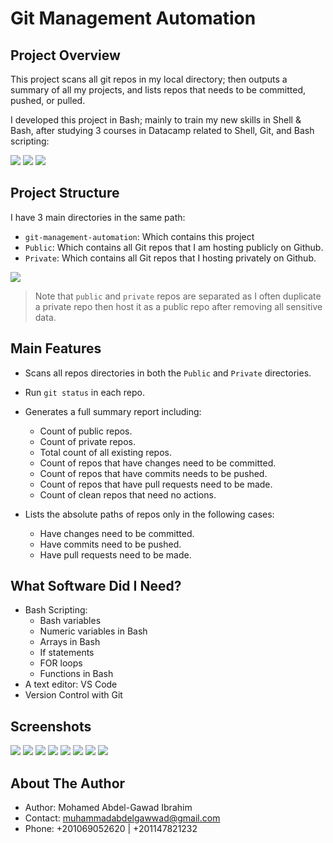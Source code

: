 # Git Management Automation

## Project Overview

This project scans all git repos in my local directory; then outputs a summary
of all my projects, and lists repos that needs to be committed, pushed, or pulled.

I developed this project in Bash; mainly to train my new skills in Shell & Bash,
after studying 3 courses in Datacamp related to Shell, Git, and Bash scripting:

<img src="imgs/intro-to-bash-scripting.png">
<img src="imgs/intro-to-git.png">
<img src="imgs/intro-to-shell.png">

## Project Structure
I have 3 main directories in the same path:
* `git-management-automation`: Which contains this project
* `Public`: Which contains all Git repos that I am hosting publicly on Github.
* `Private`: Which contains all Git repos that I hosting privately on Github.

<img src="imgs/1.png">

> Note that `public` and `private` repos are separated as I often duplicate a private repo then host it as a public repo after removing all sensitive data.

## Main Features
* Scans all repos directories in both the `Public` and `Private` directories.

* Run `git status` in each repo.

* Generates a full summary report including:

    * Count of public repos.
    * Count of private repos.
    * Total count of all existing repos.
    * Count of repos that have changes need to be committed.
    * Count of repos that have commits needs to be pushed.
    * Count of repos that have pull requests need to be made.
    * Count of clean repos that need no actions.  
      
* Lists the absolute paths of repos only in the following cases:
    * Have changes need to be committed.
    * Have commits need to be pushed.
    * Have pull requests need to be made.

## What Software Did I Need?

* Bash Scripting:  
    * Bash variables
    * Numeric variables in Bash
    * Arrays in Bash
    * If statements
    * FOR loops
    * Functions in Bash
* A text editor: VS Code
* Version Control with Git

## Screenshots

<img src="imgs/2.png">
<img src="imgs/check_clean_repos.png">
<img src="imgs/check_commit_repos.png">
<img src="imgs/check_pull_repos.png">
<img src="imgs/check_push_repos.png">
<img src="imgs/check_repos_no_commits_yet.png">
<img src="imgs/list_all_dirs .png">
<img src="imgs/print_array.png">

## About The Author

* Author: Mohamed Abdel-Gawad Ibrahim
* Contact: muhammadabdelgawwad@gmail.com
* Phone: +201069052620 | +201147821232
